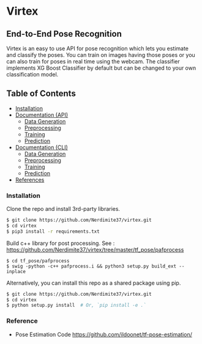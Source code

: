 # Virtex
## End-to-End Pose Recognition

Virtex is an easy to use API for pose recognition which lets you estimate and classify the poses.
You can train on images having those poses or you can also train for poses in real time using the webcam. The classifier
implements XG Boost Classifier by default but can be changed to your own classification model.

## Table of Contents

* [Installation](#install)
* [Documentation (API)](#docs)
    * [Data Generation](#gen)
    * [Preprocessing](#pre)
    * [Training](#train)
    * [Prediction](#pred)
 * [Documentation (CLI)](#docs)
    * [Data Generation](#gen)
    * [Preprocessing](#pre)
    * [Training](#train)
    * [Prediction](#pred)
* [References](#ref)

<a name="install"/>

### Installation

Clone the repo and install 3rd-party libraries.

```bash
$ git clone https://github.com/Nerdimite37/virtex.git
$ cd virtex
$ pip3 install -r requirements.txt
```
Build c++ library for post processing. See : https://github.com/Nerdimite37/virtex/tree/master/tf_pose/pafprocess
```
$ cd tf_pose/pafprocess
$ swig -python -c++ pafprocess.i && python3 setup.py build_ext --inplace
```
Alternatively, you can install this repo as a shared package using pip.

```bash
$ git clone https://github.com/Nerdimite37/virtex.git
$ cd virtex
$ python setup.py install  # Or, `pip install -e .`
```

<a name="ref"/>

### Reference
* Pose Estimation Code https://github.com/ildoonet/tf-pose-estimation/
